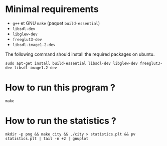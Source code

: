 Minimal requirements
====================

* `g++` et GNU `make` (paquet `build-essential`)
* `libsdl-dev`
* `libglew-dev`
* `freeglut3-dev`
* `libsdl-image1.2-dev`

The following command should install the required packages on ubuntu.

    sudo apt-get install build-essential libsdl-dev libglew-dev freeglut3-dev libsdl-image1.2-dev

How to run this program ?
=========================

    make

How to run the statistics ?
===========================

    mkdir -p png && make city && ./city > statistics.plt && pv statistics.plt | tail -n +2 | gnuplot
